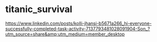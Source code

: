 # titanic_survival
https://www.linkedin.com/posts/kolli-jhansi-b5671a266_hi-everyone-successfully-completed-task-activity-7137793481028091904-Son_?utm_source=share&amp;utm_medium=member_desktop
